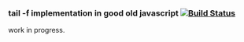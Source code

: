 ### tail -f implementation in good old javascript [![Build Status](https://travis-ci.org/kirstein/taily.png)](https://travis-ci.org/kirstein/taily.png)

work in progress.

